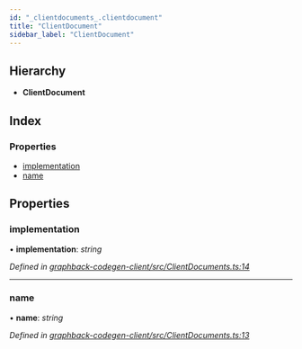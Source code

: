 ```yaml
---
id: "_clientdocuments_.clientdocument"
title: "ClientDocument"
sidebar_label: "ClientDocument"
---
```


## Hierarchy

* **ClientDocument**

## Index

### Properties

* [implementation](_clientdocuments_.clientdocument.md#implementation)
* [name](_clientdocuments_.clientdocument.md#name)

## Properties

###  implementation

• **implementation**: *string*

*Defined in [graphback-codegen-client/src/ClientDocuments.ts:14](https://github.com/aerogear/graphback/blob/bc616b51/packages/graphback-codegen-client/src/ClientDocuments.ts#L14)*

___

###  name

• **name**: *string*

*Defined in [graphback-codegen-client/src/ClientDocuments.ts:13](https://github.com/aerogear/graphback/blob/bc616b51/packages/graphback-codegen-client/src/ClientDocuments.ts#L13)*

